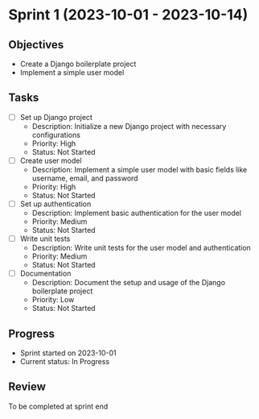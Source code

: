 # Sprint 1 (2023-10-01 - 2023-10-14)

## Objectives

- Create a Django boilerplate project
- Implement a simple user model

## Tasks

- [ ] Set up Django project
  - Description: Initialize a new Django project with necessary configurations
  - Priority: High
  - Status: Not Started
- [ ] Create user model
  - Description: Implement a simple user model with basic fields like username, email, and password
  - Priority: High
  - Status: Not Started
- [ ] Set up authentication
  - Description: Implement basic authentication for the user model
  - Priority: Medium
  - Status: Not Started
- [ ] Write unit tests
  - Description: Write unit tests for the user model and authentication
  - Priority: Medium
  - Status: Not Started
- [ ] Documentation
  - Description: Document the setup and usage of the Django boilerplate project
  - Priority: Low
  - Status: Not Started

## Progress

- Sprint started on 2023-10-01
- Current status: In Progress

## Review

To be completed at sprint end
